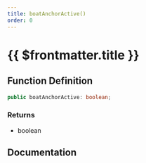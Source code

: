 ```yaml
---
title: boatAnchorActive()
order: 0
---
```


# {{ $frontmatter.title }}

<!--@include: ./boatAnchorActive_partial_header.md-->

## Function Definition

```ts
public boatAnchorActive: boolean;
```

### Returns

* boolean

## Documentation

<!--@include: ./boatAnchorActive_partial_footer.md-->
